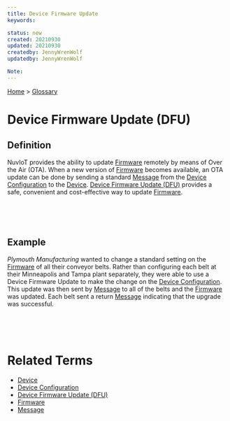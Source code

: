 ```yaml
---
title: Device Firmware Update
keywords: 

status: new
created: 20210930
updated: 20210930
createdby: JennyWrenWolf
updatedby: JennyWrenWolf

Note:
---
```

[Home](../Index.md) > [Glossary](./Index.md)

# Device Firmware Update (DFU)
## Definition
NuvIoT provides the ability to update [Firmware](./Firmware.md) remotely by means of Over the Air (OTA).  When a new version of [Firmware](./Firmware.md) becomes available, an OTA update can be done by sending a standard [Message](./Message.md) from the [Device Configuration](./DeviceConfiguration.md) to the [Device](./Device.md).  [Device Firmware Update (DFU)](./DeviceFirmwareUpdate.md) provides a safe, convenient and cost-effective way to update [Firmware](./Firmware.md). 

<br>
<br>
<br>

## Example
*Plymouth Manufacturing* wanted to change a standard setting on the [Firmware](./Firmware.md) of all their conveyor belts.  Rather than configuring each belt at their Minneapolis and Tampa plant separately, they were able to use a Device Firmware Update to make the change on the [Device Configuration](./DeviceConfiguration.md).  This update was then sent by [Message](./Message.md) to all of the belts and the [Firmware](./Firmware.md) was updated.  Each belt sent a return [Message](./Message.md) indicating that the upgrade was successful. 

<br>
<br>
<br>

# Related Terms
- [Device](./Device.md)
- [Device Configuration](./DeviceConfiguration.md)
- [Device Firmware Update (DFU)](./DeviceFirmwareUpdate.md)
- [Firmware](./Firmware.md)
- [Message](./Message.md)